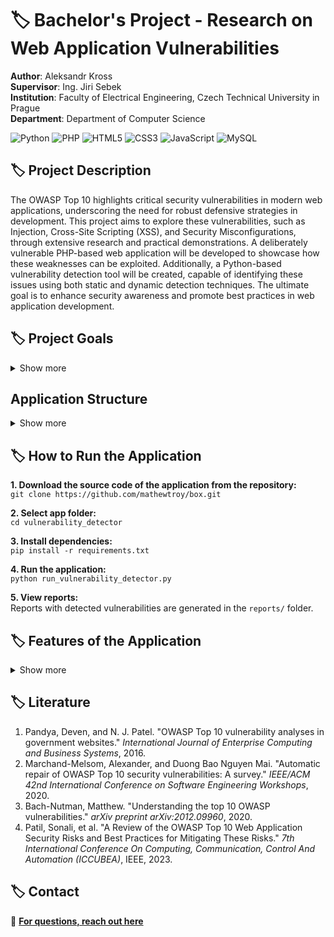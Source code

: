 # :label: Bachelor's Project - Research on Web Application Vulnerabilities  

**Author**: Aleksandr Kross  
**Supervisor**: Ing. Jiri Sebek  
**Institution**: Faculty of Electrical Engineering, Czech Technical University in Prague  
**Department**: Department of Computer Science

![Python](https://img.shields.io/badge/Python-3776AB?style=for-the-badge&logo=python&logoColor=white)
![PHP](https://img.shields.io/badge/PHP-777BB4?style=for-the-badge&logo=php&logoColor=white)
![HTML5](https://img.shields.io/badge/html5-%23E34F26.svg?style=for-the-badge&logo=html5&logoColor=white)
![CSS3](https://img.shields.io/badge/css3-%231572B6.svg?style=for-the-badge&logo=css3&logoColor=white)
![JavaScript](https://img.shields.io/badge/javascript-%23323330.svg?style=for-the-badge&logo=javascript&logoColor=%23F7DF1E)
![MySQL](https://img.shields.io/badge/MySQL-%2300f.svg?style=for-the-badge&logo=mysql&logoColor=white)

## :label: Project Description
The OWASP Top 10 highlights critical security vulnerabilities in modern web applications, underscoring the need for robust defensive strategies in development. This project aims to explore these vulnerabilities, such as Injection, Cross-Site Scripting (XSS), and Security Misconfigurations, through extensive research and practical demonstrations. A deliberately vulnerable PHP-based web application will be developed to showcase how these weaknesses can be exploited. Additionally, a Python-based vulnerability detection tool will be created, capable of identifying these issues using both static and dynamic detection techniques. The ultimate goal is to enhance security awareness and promote best practices in web application development.

## :label: Project Goals
<details><summary> Show more </summary>
  
  1. **Research OWASP Top 10 Vulnerabilities:** Conduct an in-depth study of common web vulnerabilities like SQL Injection, XSS, and CSRF, focusing on their identification and mitigation.  
  2. **Develop a Vulnerable Web Application**: Build a PHP-based application with intentional security flaws to serve as a testing ground for vulnerability detection.  
  3. **Demonstrate Exploitation Techniques**: Showcase how the identified vulnerabilities can be exploited to emphasize the importance of secure coding practices.  
  4. **Build a Detection Tool**: Develop a Python application featuring both static and dynamic detectors to identify vulnerabilities in the web application.  
  5. **Evaluate Detection Accuracy**: Test the detection tool on the vulnerable application to validate its effectiveness and improve its performance.
     
</details>

## Application Structure  
<details><summary> Show more </summary>

  **vulnerability_detector/**
    - **config/**  It contains configuration files, including URLs and credentials for the application.
    - **core/** - The base detector defines all detectors' structure; the vulnerability manager manages and executes them. 
    - **detectors/** Houses both static and dynamic detectors for identifying various vulnerabilities.  
    - **input/** Contains PHP files for static detection.  
    - **logs/** Keeps application logs for debugging and auditing purposes.  
    - **report_generators/** It contains scripts to generate detailed reports for each type of vulnerability.  
    - **reports/** Saves the generated reports detailing detected vulnerabilities.  
    - **utils/** Provides shared utility functions to support different application components.  
    - **tests/** A placeholder directory for unit tests to validate the application's functionality.  
    - **main.py:** The entry point for running the application.  
    - **run_vulnerability_detector.py:** A wrapper script designed to launch the application from the console with a clean interface.  
    - **requirements.txt:** Lists all dependencies required to run the project.  
    - **setup.py:** The installation script for setting up the project environment.  

</details>

## :label: How to Run the Application

**1. Download the source code of the application from the repository:** <br>
`git clone https://github.com/mathewtroy/box.git`<br>

**2. Select app folder:** <br>
`cd vulnerability_detector`<br>

**3. Install dependencies:** <br>
`pip install -r requirements.txt`<br>

**4. Run the application:** <br>
`python run_vulnerability_detector.py`

**5. View reports:** <br>
Reports with detected vulnerabilities are generated in the `reports/` folder.

## :label: Features of the Application

<details><summary> Show more </summary>

- **Static Detection:** Includes detectors for cryptographic failures, injections, insecure designs, and more.
- **Dynamic Detection:** Simulates XSS attacks and verifies vulnerabilities dynamically.
- **Report Generation:** Automatically generates detailed, structured reports for each vulnerability type.
- **Object-Oriented Design:** The application leverages OOP for better modularity and maintainability.
- **Logging System:** Every detection step is logged for transparency and debugging.

</details>

## :label: Literature
1. Pandya, Deven, and N. J. Patel. "OWASP Top 10 vulnerability analyses in government websites." *International Journal of Enterprise Computing and Business Systems*, 2016.
2. Marchand-Melsom, Alexander, and Duong Bao Nguyen Mai. "Automatic repair of OWASP Top 10 security vulnerabilities: A survey." *IEEE/ACM 42nd International Conference on Software Engineering Workshops*, 2020.
3. Bach-Nutman, Matthew. "Understanding the top 10 OWASP vulnerabilities." *arXiv preprint arXiv:2012.09960*, 2020.
4. Patil, Sonali, et al. "A Review of the OWASP Top 10 Web Application Security Risks and Best Practices for Mitigating These Risks." *7th International Conference On Computing, Communication, Control And Automation (ICCUBEA)*, IEEE, 2023.

## :label: Contact  
:email: **[For questions, reach out here](mailto:krossale@fel.czut.cz)**
